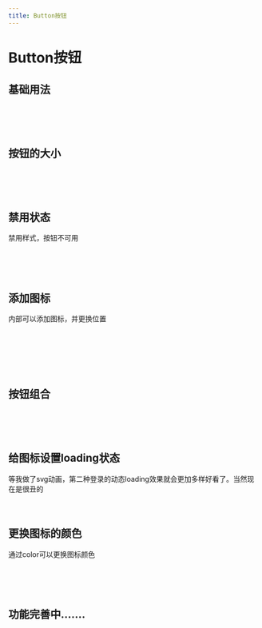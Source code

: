 ```yaml
---
title: Button按钮
---
```


# Button按钮

## 基础用法
<ClientOnly>
<button-demo-default></button-demo-default>
</ClientOnly>

  <br/>
   <br/>
    <br/>
  
  
 
## 按钮的大小  
  
  <ClientOnly>
  <button-size></button-size>
  </ClientOnly>
  
  
 <br/>
      <br/>
         <br/>
     
  
## 禁用状态

禁用样式，按钮不可用

<ClientOnly>
<button-disabled></button-disabled>
</ClientOnly>

<br/>
   <br/>
    <br/>

## 添加图标

内部可以添加图标，并更换位置

<br/>

<button-icon></button-icon>
<br/>
   <br/>
    <br/>


## 按钮组合

<button-group></button-group>
<br/>
   <br/>
    <br/>



## 给图标设置loading状态

等我做了svg动画，第二种登录的动态loading效果就会更加多样好看了。当然现在是很丑的
<button-icon-loading></button-icon-loading>
<br/>
   <br/>
    <br/>
    
    
## 更换图标的颜色
 通过color可以更换图标颜色
 
 <button-icon-color></button-icon-color>
 
 
<br/>
<br/>
<br/> 

## 功能完善中.......

 
<br/>
<br/>
<br/> 

